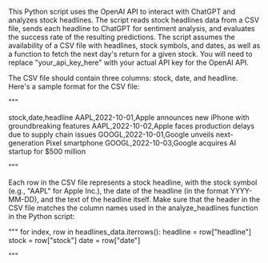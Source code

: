 This Python script uses the OpenAI API to interact with ChatGPT and analyzes stock headlines. 
The script reads stock headlines data from a CSV file, sends each headline to ChatGPT for sentiment analysis, 
and evaluates the success rate of the resulting predictions. The script assumes the availability of a CSV file with headlines, 
stock symbols, and dates, as well as a function to fetch the next day's return for a given stock. You will need to replace "your_api_key_here" 
with your actual API key for the OpenAI API.

The CSV file should contain three columns: stock, date, and headline. 
Here's a sample format for the CSV file:

"""

stock,date,headline
AAPL,2022-10-01,Apple announces new iPhone with groundbreaking features
AAPL,2022-10-02,Apple faces production delays due to supply chain issues
GOOGL,2022-10-01,Google unveils next-generation Pixel smartphone
GOOGL,2022-10-03,Google acquires AI startup for $500 million

"""

Each row in the CSV file represents a stock headline, with the stock symbol (e.g., "AAPL" for Apple Inc.), 
the date of the headline (in the format YYYY-MM-DD), and the text of the headline itself.
Make sure that the header in the CSV file matches the column names used in the analyze_headlines function in the Python script:

"""
for index, row in headlines_data.iterrows():
    headline = row["headline"]
    stock = row["stock"]
    date = row["date"]
    
"""
